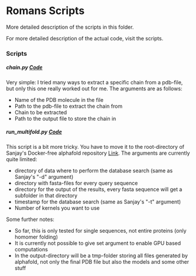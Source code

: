 # Romans Scripts

More detailed description of the scripts in this folder.

For more detailed description of the actual code, visit the scripts.

### Scripts

##### chain.py [Code](chain.py)
Very simple: I tried many ways to extract a specific chain from a pdb-file, but only this one really worked out for me.
The arguments are as follows:
* Name of the PDB molecule in the file
* Path to the pdb-file to extract the chain from
* Chain to be extracted
* Path to the output file to store the chain in

##### run_multifold.py [Code](run_multifold.py)
This script is a bit more tricky. You have to move it to the root-directory of Sanjay's Docker-free alphafold 
repository [Link](https://github.com/kalininalab/alphafold_non_docker). The arguments are currently quite limited:
* directory of data where to perform the database search (same as Sanjay's "-d" argument)
* directory with fasta-files for every query sequence
* directory for the output of the results, every fasta sequence will get a subfolder in that directory
* timestamp for the database search (same as Sanjay's "-t" argument)
* Number of kernels you want to use

Some further notes:
* So far, this is only tested for single sequences, not entire proteins (only homomer folding)
* It is currently not possible to give set argument to enable GPU based computations
* In the output-directory will be a tmp-folder storing all files generated by alphafold, not only the final PDB file 
  but also the models and some other stuff

